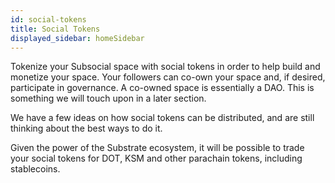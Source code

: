 ```yaml
---
id: social-tokens
title: Social Tokens
displayed_sidebar: homeSidebar
---
```


Tokenize your Subsocial space with social tokens in order to help build and monetize your
space. Your followers can co-own your space and, if desired, participate in governance. A
co-owned space is essentially a DAO. This is something we will touch upon in a later section.

We have a few ideas on how social tokens can be distributed, and are still thinking about the best ways to do it.

Given the power of the Substrate ecosystem, it will be possible to trade your social tokens for DOT, KSM and
other parachain tokens, including stablecoins.
